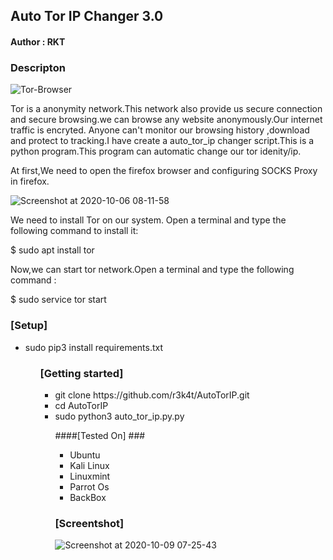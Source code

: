 <h2>Auto Tor IP Changer 3.0 </h2>

<h4>Author : RKT</h4>

### Descripton ###

![Tor-Browser](https://user-images.githubusercontent.com/69615463/95543267-ad1ecd00-0a15-11eb-8a5a-4ead24e94cfc.png)


Tor is a anonymity network.This network  also provide us secure connection and secure browsing.we can  browse any website anonymously.Our internet traffic is encryted. Anyone can't monitor our browsing history ,download and protect to tracking.I have create a auto_tor_ip changer script.This is a python program.This program can automatic change our tor idenity/ip.


At first,We need to open the firefox browser and configuring SOCKS Proxy in firefox.

![Screenshot at 2020-10-06 08-11-58](https://user-images.githubusercontent.com/69615463/95177022-49a95b00-07db-11eb-9313-4aa585f843ed.png)


We need to install Tor on our system. Open a terminal and type the following command to install it: 

$ sudo apt install tor

Now,we can start tor network.Open a terminal and type the following command :

$ sudo service tor start

### [Setup] ###

<ul>
<li>sudo pip3 install requirements.txt</li>
<ul> 

### [Getting started] ###

<ul>
<li>git clone https://github.com/r3k4t/AutoTorIP.git</li>
<li>cd AutoTorIP</li>
<li>sudo python3 auto_tor_ip.py.py</li>

####[Tested On] ###

<ul>
<li>Ubuntu</li>
<li>Kali Linux</li>
<li>Linuxmint</li>
<li>Parrot Os</li>
<li>BackBox</li>
</ul>

### [Screentshot] ###

![Screenshot at 2020-10-09 07-25-43](https://user-images.githubusercontent.com/69615463/95543296-c293f700-0a15-11eb-93ea-5589b8c1ea0e.png)
